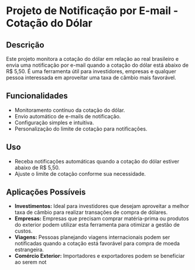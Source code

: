 # Projeto de Notificação por E-mail - Cotação do Dólar

## Descrição

Este projeto monitora a cotação do dólar em relação ao real brasileiro e envia uma notificação por e-mail quando a cotação do dólar está abaixo de R$ 5,50. É uma ferramenta útil para investidores, empresas e qualquer pessoa interessada em aproveitar uma taxa de câmbio mais favorável.

## Funcionalidades

- Monitoramento contínuo da cotação do dólar.
- Envio automático de e-mails de notificação.
- Configuração simples e intuitiva.
- Personalização do limite de cotação para notificações.

## Uso

- Receba notificações automáticas quando a cotação do dólar estiver abaixo de R$ 5,50.
- Ajuste o limite de cotação conforme sua necessidade.

## Aplicações Possíveis

- **Investimentos:** Ideal para investidores que desejam aproveitar a melhor taxa de câmbio para realizar transações de compra de dólares.
- **Empresas:** Empresas que precisam comprar matéria-prima ou produtos do exterior podem utilizar esta ferramenta para otimizar a gestão de custos.
- **Viagens:** Pessoas planejando viagens internacionais podem ser notificadas quando a cotação está favorável para compra de moeda estrangeira.
- **Comércio Exterior:** Importadores e exportadores podem se beneficiar ao serem not
